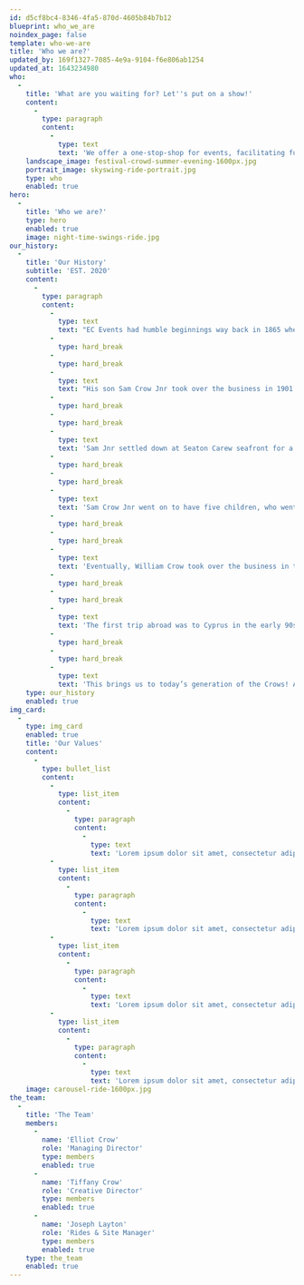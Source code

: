 ```yaml
---
id: d5cf8bc4-8346-4fa5-870d-4605b84b7b12
blueprint: who_we_are
noindex_page: false
template: who-we-are
title: 'Who we are?'
updated_by: 169f1327-7085-4e9a-9104-f6e806ab1254
updated_at: 1643234980
who:
  -
    title: 'What are you waiting for? Let''s put on a show!'
    content:
      -
        type: paragraph
        content:
          -
            type: text
            text: 'We offer a one-stop-shop for events, facilitating full management services, repairs and providing our own rides, cutting out any middlemen and saving you work.'
    landscape_image: festival-crowd-summer-evening-1600px.jpg
    portrait_image: skyswing-ride-portrait.jpg
    type: who
    enabled: true
hero:
  -
    title: 'Who we are?'
    type: hero
    enabled: true
    image: night-time-swings-ride.jpg
our_history:
  -
    title: 'Our History'
    subtitle: 'EST. 2020'
    content:
      -
        type: paragraph
        content:
          -
            type: text
            text: "EC Events had humble beginnings way back in 1865 when Sam Crow ﻿started out with a hand-turned galloping horse ride. He travelled across North Yorkshire and Teesside with the ride relying on 14 horses to transport it.\_"
          -
            type: hard_break
          -
            type: hard_break
          -
            type: text
            text: "His son Sam Crow Jnr took over the business in 1901 when his father was killed by one of his horses age 50 at Darlington Market Place Fair. Sam Jnr decided to have the ride converted to be steam-driven and added cranks to make the galloping horses go up and down like the traditional carousels we know and love today.\_"
          -
            type: hard_break
          -
            type: hard_break
          -
            type: text
            text: 'Sam Jnr settled down at Seaton Carew seafront for a while before the first world war broke out. There he operated his carousel and also purchased a set of swinging chairs from Germany, only the second set to appear in the UK!'
          -
            type: hard_break
          -
            type: hard_break
          -
            type: text
            text: 'Sam Crow Jnr went on to have five children, who went on to become partners in the business expanding with more rides to become the largest fairground operators in the North!'
          -
            type: hard_break
          -
            type: hard_break
          -
            type: text
            text: 'Eventually, William Crow took over the business in the 1970s. His 3 sons each branched out on their own in the 1980s to put their own spin on the original family business. Alan Crow Snr, Williams’ second-born son, expanded the business worldwide with his attractions and the help of his four sons.'
          -
            type: hard_break
          -
            type: hard_break
          -
            type: text
            text: 'The first trip abroad was to Cyprus in the early 90s, later progressing to Dubai in the middle east and then on to Hong Kong. They continued to travel across the globe, all over the far east including China, Malaysia and Thailand then across the Middle East and various countries in Europe.'
          -
            type: hard_break
          -
            type: hard_break
          -
            type: text
            text: 'This brings us to today’s generation of the Crows! Alan’s sons have expanded the business with large roller coasters, giant observation wheels and thrill rides, touring festivals and events in Europe, UK and the Middle East. Whilst they still organise and operate traditional fairs along with providing all kinds of rides, they have driven the business forward into the modern era. Christmas markets, music festivals, beach-themed events, pop up theme parks and stand-alone attractions in tourist hotspots just to name a few! Today the Crow family are one of the UK’s leading events and attractions specialists now with over 150 years of experience in the business.'
    type: our_history
    enabled: true
img_card:
  -
    type: img_card
    enabled: true
    title: 'Our Values'
    content:
      -
        type: bullet_list
        content:
          -
            type: list_item
            content:
              -
                type: paragraph
                content:
                  -
                    type: text
                    text: 'Lorem ipsum dolor sit amet, consectetur adipiscing elit.'
          -
            type: list_item
            content:
              -
                type: paragraph
                content:
                  -
                    type: text
                    text: 'Lorem ipsum dolor sit amet, consectetur adipiscing elit.'
          -
            type: list_item
            content:
              -
                type: paragraph
                content:
                  -
                    type: text
                    text: 'Lorem ipsum dolor sit amet, consectetur adipiscing elit.'
          -
            type: list_item
            content:
              -
                type: paragraph
                content:
                  -
                    type: text
                    text: 'Lorem ipsum dolor sit amet, consectetur adipiscing elit.'
    image: carousel-ride-1600px.jpg
the_team:
  -
    title: 'The Team'
    members:
      -
        name: 'Elliot Crow'
        role: 'Managing Director'
        type: members
        enabled: true
      -
        name: 'Tiffany Crow'
        role: 'Creative Director'
        type: members
        enabled: true
      -
        name: 'Joseph Layton'
        role: 'Rides & Site Manager'
        type: members
        enabled: true
    type: the_team
    enabled: true
---
```

